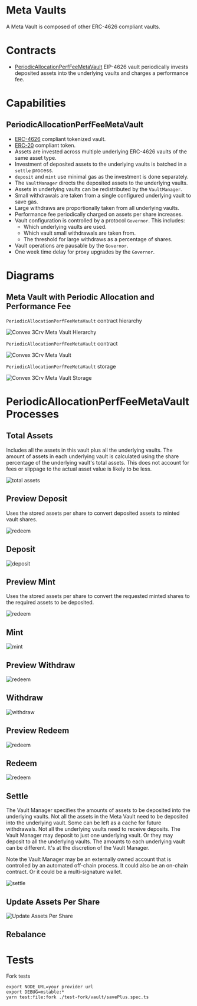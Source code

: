 # Meta Vaults

A Meta Vault is composed of other ERC-4626 compliant vaults.

# Contracts

-   [PeriodicAllocationPerfFeeMetaVault](./PeriodicAllocationPerfFeeMetaVault.sol) EIP-4626 vault periodically invests deposited assets into the underlying vaults and charges a performance fee.

# Capabilities

## PeriodicAllocationPerfFeeMetaVault

* [ERC-4626](https://eips.ethereum.org/EIPS/eip-4626) compliant tokenized vault.
* [ERC-20](https://eips.ethereum.org/EIPS/eip-20) compliant token.
* Assets are invested across multiple underlying ERC-4626 vaults of the same asset type.
* Investment of deposited assets to the underlying vaults is batched in a `settle` process.
* `deposit` and `mint` use minimal gas as the investment is done separately.
* The `VaultManager` directs the deposited assets to the underlying vaults.
* Assets in underlying vaults can be redistributed by the `VaultManager`.
* Small withdrawals are taken from a single configured underlying vault to save gas.
* Large withdraws are proportionally taken from all underlying vaults.
* Performance fee periodically charged on assets per share increases.
* Vault configuration is controlled by a protocol `Governor`. This includes:
    * Which underlying vaults are used.
    * Which vault small withdrawals are taken from.
    * The threshold for large withdraws as a percentage of shares.
* Vault operations are pausable by the `Governor`.
* One week time delay for proxy upgrades by the `Governor`.

# Diagrams

## Meta Vault with Periodic Allocation and Performance Fee

`PeriodicAllocationPerfFeeMetaVault` contract hierarchy

![Convex 3Crv Meta Vault Hierarchy](../../../docs/PeriodicAllocationPerfFeeMetaVaultHierarchy.svg)

`PeriodicAllocationPerfFeeMetaVault` contract

![Convex 3Crv Meta Vault](../../../docs/PeriodicAllocationPerfFeeMetaVault.svg)

`PeriodicAllocationPerfFeeMetaVault` storage

![Convex 3Crv Meta Vault Storage](../../../docs/PeriodicAllocationPerfFeeMetaVaultStorage.svg)

# PeriodicAllocationPerfFeeMetaVault Processes

## Total Assets

Includes all the assets in this vault plus all the underlying vaults.
The amount of assets in each underlying vault is calculated using the share percentage of the underlying vault's total assets. This does not account for fees or slippage to the actual asset value is likely to be less.

![total assets](../../../docs/metaVaultTotalAssets.png)

## Preview Deposit

Uses the stored assets per share to convert deposited assets to minted vault shares.

![redeem](../../../docs/metaVaultPreviewDeposit.png)

## Deposit

![deposit](../../../docs/metaVaultDeposit.png)

## Preview Mint

Uses the stored assets per share to convert the requested minted shares to the required assets to be deposited.

![redeem](../../../docs/metaVaultPreviewMint.png)

## Mint

![mint](../../../docs/metaVaultMint.png)

## Preview Withdraw

![redeem](../../../docs/metaVaultPreviewWithdraw.png)

## Withdraw

![withdraw](../../../docs/metaVaultWithdraw.png)

## Preview Redeem

![redeem](../../../docs/metaVaultPreviewRedeem.png)

## Redeem

![redeem](../../../docs/metaVaultRedeem.png)

## Settle

The Vault Manager specifies the amounts of assets to be deposited into the underlying vaults. Not all the assets in the Meta Vault need to be deposited into the underlying vault. Some can be left as a cache for future withdrawals.
Not all the underlying vaults need to receive deposits. The Vault Manager may deposit to just one underlying vault. Or they may deposit to all the underlying vaults.
The amounts to each underlying vault can be different. It's at the discretion of the Vault Manager.

Note the Vault Manager may be an externally owned account that is controlled by an automated off-chain process. It could also be an on-chain contract. Or it could be a multi-signature wallet.

![settle](../../../docs/metaVaultSettle.png)

## Update Assets Per Share

![Update Assets Per Share](../../../docs/metaVaultUpdateAssetsPerShare.png)

## Rebalance


# Tests


Fork tests

```
export NODE_URL=your provider url
export DEBUG=mstable:*
yarn test:file:fork ./test-fork/vault/savePlus.spec.ts
```
